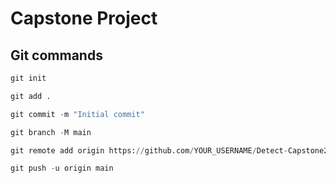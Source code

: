 # Capstone Project

## Git commands

```python
git init

git add .

git commit -m "Initial commit"

git branch -M main

git remote add origin https://github.com/YOUR_USERNAME/Detect-Capstone2025.git

git push -u origin main
```